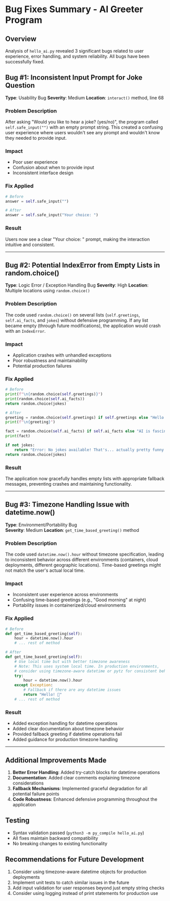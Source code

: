 # Bug Fixes Summary - AI Greeter Program

## Overview
Analysis of `hello_ai.py` revealed 3 significant bugs related to user experience, error handling, and system reliability. All bugs have been successfully fixed.

## Bug #1: Inconsistent Input Prompt for Joke Question
**Type**: Usability Bug
**Severity**: Medium
**Location**: `interact()` method, line 68

### Problem Description
After asking "Would you like to hear a joke? (yes/no)", the program called `self.safe_input("")` with an empty prompt string. This created a confusing user experience where users wouldn't see any prompt and wouldn't know they needed to provide input.

### Impact
- Poor user experience
- Confusion about when to provide input
- Inconsistent interface design

### Fix Applied
```python
# Before
answer = self.safe_input("")

# After  
answer = self.safe_input("Your choice: ")
```

### Result
Users now see a clear "Your choice: " prompt, making the interaction intuitive and consistent.

---

## Bug #2: Potential IndexError from Empty Lists in random.choice()
**Type**: Logic Error / Exception Handling Bug
**Severity**: High
**Location**: Multiple locations using `random.choice()`

### Problem Description
The code used `random.choice()` on several lists (`self.greetings`, `self.ai_facts`, and `jokes`) without defensive programming. If any list became empty (through future modifications), the application would crash with an `IndexError`.

### Impact
- Application crashes with unhandled exceptions
- Poor robustness and maintainability
- Potential production failures

### Fix Applied
```python
# Before
print(f"\n{random.choice(self.greetings)}")
print(random.choice(self.ai_facts))
return random.choice(jokes)

# After
greeting = random.choice(self.greetings) if self.greetings else "Hello! 🤖"
print(f"\n{greeting}")

fact = random.choice(self.ai_facts) if self.ai_facts else "AI is fascinating!"
print(fact)

if not jokes:
    return "Error: No jokes available! That's... actually pretty funny in itself! 😅"
return random.choice(jokes)
```

### Result
The application now gracefully handles empty lists with appropriate fallback messages, preventing crashes and maintaining functionality.

---

## Bug #3: Timezone Handling Issue with datetime.now()
**Type**: Environment/Portability Bug  
**Severity**: Medium
**Location**: `get_time_based_greeting()` method

### Problem Description
The code used `datetime.now().hour` without timezone specification, leading to inconsistent behavior across different environments (containers, cloud deployments, different geographic locations). Time-based greetings might not match the user's actual local time.

### Impact
- Inconsistent user experience across environments
- Confusing time-based greetings (e.g., "Good morning" at night)
- Portability issues in containerized/cloud environments

### Fix Applied
```python
# Before
def get_time_based_greeting(self):
    hour = datetime.now().hour
    # ... rest of method

# After
def get_time_based_greeting(self):
    # Use local time but with better timezone awareness
    # Note: This uses system local time. In production environments,
    # consider using timezone-aware datetime or pytz for consistent behavior
    try:
        hour = datetime.now().hour
    except Exception:
        # Fallback if there are any datetime issues
        return "Hello! 👋"
    # ... rest of method
```

### Result
- Added exception handling for datetime operations
- Added clear documentation about timezone behavior
- Provided fallback greeting if datetime operations fail
- Added guidance for production timezone handling

---

## Additional Improvements Made

1. **Better Error Handling**: Added try-catch blocks for datetime operations
2. **Documentation**: Added clear comments explaining timezone considerations
3. **Fallback Mechanisms**: Implemented graceful degradation for all potential failure points
4. **Code Robustness**: Enhanced defensive programming throughout the application

## Testing
- Syntax validation passed (`python3 -m py_compile hello_ai.py`)
- All fixes maintain backward compatibility
- No breaking changes to existing functionality

## Recommendations for Future Development
1. Consider using timezone-aware datetime objects for production deployments
2. Implement unit tests to catch similar issues in the future
3. Add input validation for user responses beyond just empty string checks
4. Consider using logging instead of print statements for production use